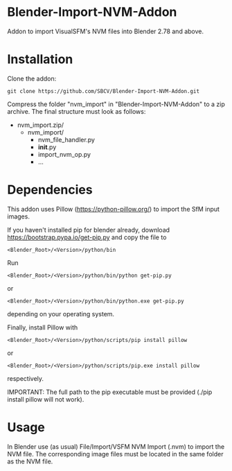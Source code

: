 # Blender-Import-NVM-Addon
Addon to import VisualSFM's NVM files into Blender 2.78 and above.

Installation
============
Clone the addon:
```
git clone https://github.com/SBCV/Blender-Import-NVM-Addon.git
```
Compress the folder "nvm_import" in "Blender-Import-NVM-Addon" to a zip archive. 
The final structure must look as follows:
- nvm_import.zip/  
	- nvm_import/  
		- nvm_file_handler.py  
		- __init__.py  
		- import_nvm_op.py  
		- ...  


Dependencies
============
This addon uses Pillow (https://python-pillow.org/) to import the SfM input images. 

If you haven't installed pip for blender already, download https://bootstrap.pypa.io/get-pip.py and copy the file to 
```
<Blender_Root>/<Version>/python/bin
```

Run
```
<Blender_Root>/<Version>/python/bin/python get-pip.py 
```
or 
```
<Blender_Root>/<Version>/python/bin/python.exe get-pip.py 
```
depending on your operating system.

Finally, install Pillow with
```
<Blender_Root>/<Version>/python/scripts/pip install pillow
```
or 
```
<Blender_Root>/<Version>/python/scripts/pip.exe install pillow
```
respectively.

IMPORTANT: The full path to the pip executable must be provided (./pip install pillow will not work).

Usage
=====
In Blender use (as usual) File/Import/VSFM NVM Import (.nvm) to import the NVM file. The corresponding image files must be located in the same folder as the NVM file. 
